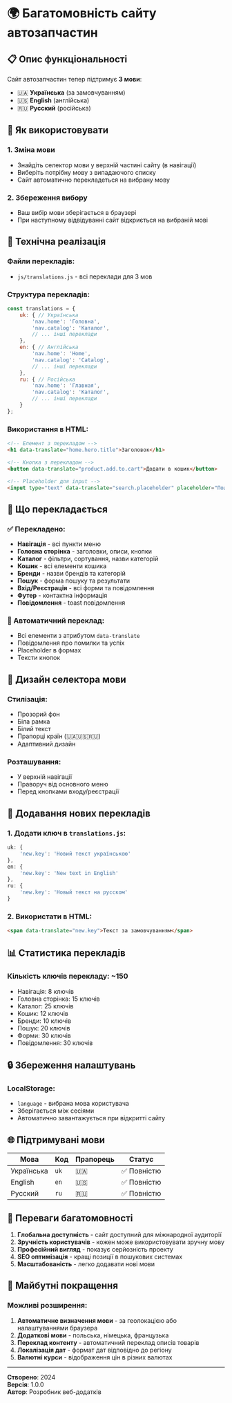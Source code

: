 # 🌍 Багатомовність сайту автозапчастин

## 📋 Опис функціональності

Сайт автозапчастин тепер підтримує **3 мови**:
- 🇺🇦 **Українська** (за замовчуванням)
- 🇺🇸 **English** (англійська)
- 🇷🇺 **Русский** (російська)

## 🎯 Як використовувати

### 1. **Зміна мови**
- Знайдіть селектор мови у верхній частині сайту (в навігації)
- Виберіть потрібну мову з випадаючого списку
- Сайт автоматично перекладеться на вибрану мову

### 2. **Збереження вибору**
- Ваш вибір мови зберігається в браузері
- При наступному відвідуванні сайт відкриється на вибраній мові

## 🔧 Технічна реалізація

### Файли перекладів:
- `js/translations.js` - всі переклади для 3 мов

### Структура перекладів:
```javascript
const translations = {
    uk: { // Українська
        'nav.home': 'Головна',
        'nav.catalog': 'Каталог',
        // ... інші переклади
    },
    en: { // Англійська
        'nav.home': 'Home',
        'nav.catalog': 'Catalog',
        // ... інші переклади
    },
    ru: { // Російська
        'nav.home': 'Главная',
        'nav.catalog': 'Каталог',
        // ... інші переклади
    }
};
```

### Використання в HTML:
```html
<!-- Елемент з перекладом -->
<h1 data-translate="home.hero.title">Заголовок</h1>

<!-- Кнопка з перекладом -->
<button data-translate="product.add.to.cart">Додати в кошик</button>

<!-- Placeholder для input -->
<input type="text" data-translate="search.placeholder" placeholder="Пошук...">
```

## 📱 Що перекладається

### ✅ Перекладено:
- **Навігація** - всі пункти меню
- **Головна сторінка** - заголовки, описи, кнопки
- **Каталог** - фільтри, сортування, назви категорій
- **Кошик** - всі елементи кошика
- **Бренди** - назви брендів та категорій
- **Пошук** - форма пошуку та результати
- **Вхід/Реєстрація** - всі форми та повідомлення
- **Футер** - контактна інформація
- **Повідомлення** - toast повідомлення

### 🔄 Автоматичний переклад:
- Всі елементи з атрибутом `data-translate`
- Повідомлення про помилки та успіх
- Placeholder в формах
- Тексти кнопок

## 🎨 Дизайн селектора мови

### Стилізація:
- Прозорий фон
- Біла рамка
- Білий текст
- Прапорці країн (🇺🇦🇺🇸🇷🇺)
- Адаптивний дизайн

### Розташування:
- У верхній навігації
- Праворуч від основного меню
- Перед кнопками входу/реєстрації

## 🚀 Додавання нових перекладів

### 1. Додати ключ в `translations.js`:
```javascript
uk: {
    'new.key': 'Новий текст українською'
},
en: {
    'new.key': 'New text in English'
},
ru: {
    'new.key': 'Новый текст на русском'
}
```

### 2. Використати в HTML:
```html
<span data-translate="new.key">Текст за замовчуванням</span>
```

## 📊 Статистика перекладів

### Кількість ключів перекладу: ~150
- Навігація: 8 ключів
- Головна сторінка: 15 ключів
- Каталог: 25 ключів
- Кошик: 12 ключів
- Бренди: 10 ключів
- Пошук: 20 ключів
- Форми: 30 ключів
- Повідомлення: 30 ключів

## 🔒 Збереження налаштувань

### LocalStorage:
- `language` - вибрана мова користувача
- Зберігається між сесіями
- Автоматично завантажується при відкритті сайту

## 🌐 Підтримувані мови

| Мова | Код | Прапорець | Статус |
|------|-----|-----------|--------|
| Українська | `uk` | 🇺🇦 | ✅ Повністю |
| English | `en` | 🇺🇸 | ✅ Повністю |
| Русский | `ru` | 🇷🇺 | ✅ Повністю |

## 🎯 Переваги багатомовності

1. **Глобальна доступність** - сайт доступний для міжнародної аудиторії
2. **Зручність користувачів** - кожен може використовувати зручну мову
3. **Професійний вигляд** - показує серйозність проекту
4. **SEO оптимізація** - кращі позиції в пошукових системах
5. **Масштабованість** - легко додавати нові мови

## 🔮 Майбутні покращення

### Можливі розширення:
1. **Автоматичне визначення мови** - за геолокацією або налаштуваннями браузера
2. **Додаткові мови** - польська, німецька, французька
3. **Переклад контенту** - автоматичний переклад описів товарів
4. **Локалізація дат** - формат дат відповідно до регіону
5. **Валютні курси** - відображення цін в різних валютах

---

**Створено**: 2024  
**Версія**: 1.0.0  
**Автор**: Розробник веб-додатків 